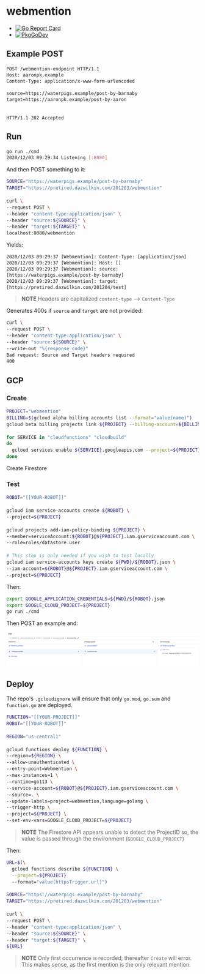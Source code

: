 # webmention

+ [![Go Report Card](https://goreportcard.com/badge/github.com/DazWilkin/webmention)](https://goreportcard.com/report/github.com/DazWilkin/webmention)
+ [![PkgGoDev](https://pkg.go.dev/badge/DazWilkin/webmention)](https://pkg.go.dev/DazWilkin/webmention)

## Example POST

```console
POST /webmention-endpoint HTTP/1.1
Host: aaronpk.example
Content-Type: application/x-www-form-urlencoded

source=https://waterpigs.example/post-by-barnaby
target=https://aaronpk.example/post-by-aaron


HTTP/1.1 202 Accepted
```


## Run

```bash
go run ./cmd
2020/12/03 09:29:34 Listening [:8080]
```

And then POST something to it:

```bash
SOURCE="https://waterpigs.example/post-by-barnaby"
TARGET="https://pretired.dazwilkin.com/201203/webmention"

curl \
--request POST \
--header "content-type:application/json" \
--header "source:${SOURCE}" \
--header "target:${TARGET}" \
localhost:8080/webmention
```

Yields:

```console
2020/12/03 09:29:37 [Webmention]: Content-Type: [application/json]
2020/12/03 09:29:37 [Webmention]: Host: []
2020/12/03 09:29:37 [Webmention]: source: [https://waterpigs.example/post-by-barnaby]
2020/12/03 09:29:37 [Webmention]: target: [https://pretired.dazwilkin.com/201204/test]
```

> **NOTE** Headers are capitalized `content-type` --> `Content-Type`

Generates 400s if `source` and `target` are not provided:

```bash
curl \
--request POST \
--header "content-type:application/json" \
--header "source:${SOURCE}" \
--write-out "%{response_code}"
Bad request: Source and Target headers required
400
```


## GCP

### Create

```bash
PROJECT="webmention"
BILLING=$(gcloud alpha billing accounts list --format="value(name)")
gcloud beta billing projects link ${PROJECT} --billing-account=${BILLING}

for SERVICE in "cloudfunctions" "cloudbuild"
do
  gcloud services enable ${SERVICE}.googleapis.com --project=${PROJECT}
done
```

Create Firestore


### Test

```bash
ROBOT="[[YOUR-ROBOT]]"

gcloud iam service-accounts create ${ROBOT} \
--project=${PROJECT}

gcloud projects add-iam-policy-binding ${PROJECT} \
--member=serviceAccount:${ROBOT}@${PROJECT}.iam.gserviceaccount.com \
--role=roles/datastore.user

# This step is only needed if you wish to test locally
gcloud iam service-accounts keys create ${PWD}/${ROBOT}.json \
--iam-account=${ROBOT}@${PROJECT}.iam.gserviceaccount.com \
--project=${PROJECT}
```

Then:

```bash
export GOOGLE_APPLICATION_CREDENTIALS=${PWD}/${ROBOT}.json
export GOOGLE_CLOUD_PROJECT=${PROJECT}
go run ./cmd
```

Then POST an example and:

![Firestore](./firestore.png)

## Deploy

The repo's `.gcloudignore` will ensure that only `go.mod`, `go.sum` and `function.go` are deployed.

```bash
FUNCTION="[[YOUR-PROJECT]]"
ROBOT="[[YOUR-ROBOT]]"

REGION="us-central1"

gcloud functions deploy ${FUNCTION} \
--region=${REGION} \
--allow-unauthenticated \
--entry-point=Webmention \
--max-instances=1 \
--runtime=go113 \
--service-account=${ROBOT}@${PROJECT}.iam.gserviceaccount.com \
--source=. \
--update-labels=project=webmention,language=golang \
--trigger-http \
--project=${PROJECT} \
--set-env-vars=GOOGLE_CLOUD_PROJECT=${PROJECT}
```

> **NOTE** The Firestore API appears unable to detect the ProjectID so, the value is passed through the environment (`GOOGLE_CLOUD_PROJECT`)

Then:

```bash
URL=$(\
  gcloud functions describe ${FUNCTION} \
  --project=${PROJECT}
  --format="value(httpsTrigger.url)")

SOURCE="https://waterpigs.example/post-by-barnaby"
TARGET="https://pretired.dazwilkin.com/201203/webmention"

curl \
--request POST \
--header "content-type:application/json" \
--header "source:${SOURCE}" \
--header "target:${TARGET}" \
${URL}
```

> **NOTE** Only first occurrence is recorded; thereafter `Create` will error. This makes sense, as the first mention is the only relevant mention.

